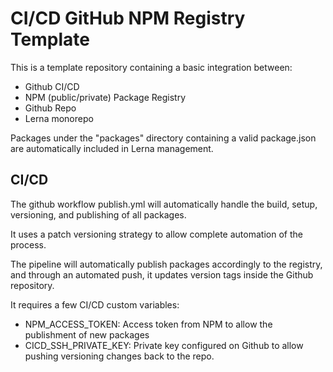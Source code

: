 # CI/CD GitHub NPM Registry Template

This is a template repository containing a basic integration between:
- Github CI/CD
- NPM (public/private) Package Registry
- Github Repo
- Lerna monorepo

Packages under the "packages" directory containing a valid package.json are automatically included in Lerna management.

## CI/CD

The github workflow publish.yml will automatically handle the build, setup, versioning, and publishing of all packages.

It uses a patch versioning strategy to allow complete automation of the process.

The pipeline will automatically publish packages accordingly to the registry, and through an automated push, it updates version tags inside the Github repository.

It requires a few CI/CD custom variables:
- NPM_ACCESS_TOKEN: Access token from NPM to allow the publishment of new packages
- CICD_SSH_PRIVATE_KEY: Private key configured on Github to allow pushing versioning changes back to the repo.

